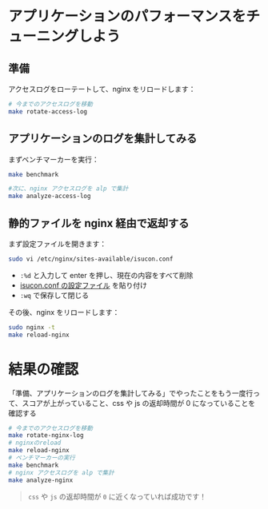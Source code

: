 # アプリケーションのパフォーマンスをチューニングしよう

## 準備

アクセスログをローテートして、nginx をリロードします：

```bash
# 今までのアクセスログを移動
make rotate-access-log
```

## アプリケーションのログを集計してみる

まずベンチマーカーを実行：

```bash
make benchmark
```

```bash
#次に、nginx アクセスログを alp で集計
make analyze-access-log
```

## 静的ファイルを nginx 経由で返却する

まず設定ファイルを開きます：

```bash
sudo vi /etc/nginx/sites-available/isucon.conf
```

- `:%d` と入力して enter を押し、現在の内容をすべて削除
- [isucon.conf の設定ファイル](/lecture/part2/isucon1.conf) を貼り付け
- `:wq` で保存して閉じる

その後、nginx をリロードします：

```bash
sudo nginx -t
make reload-nginx
```

# 結果の確認

「準備、アプリケーションのログを集計してみる」でやったことをもう一度行って、スコアが上がっていること、css や js の返却時間が 0 になっていることを確認する

```bash
# 今までのアクセスログを移動
make rotate-nginx-log
# nginxのreload
make reload-nginx
# ベンチマーカーの実行
make benchmark
# nginx アクセスログを alp で集計
make analyze-nginx
```

> `css` や `js` の返却時間が `0` に近くなっていれば成功です！
